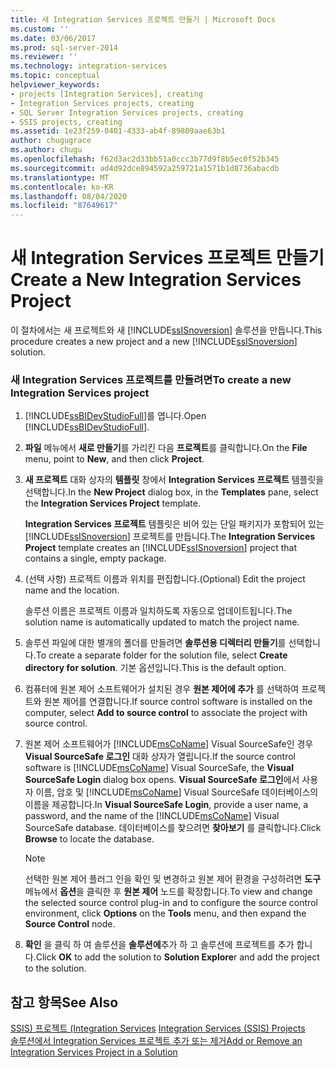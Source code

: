 ```yaml
---
title: 새 Integration Services 프로젝트 만들기 | Microsoft Docs
ms.custom: ''
ms.date: 03/06/2017
ms.prod: sql-server-2014
ms.reviewer: ''
ms.technology: integration-services
ms.topic: conceptual
helpviewer_keywords:
- projects [Integration Services], creating
- Integration Services projects, creating
- SQL Server Integration Services projects, creating
- SSIS projects, creating
ms.assetid: 1e23f259-0401-4333-ab4f-89809aae63b1
author: chugugrace
ms.author: chugu
ms.openlocfilehash: f62d3ac2d33bb51a0ccc3b77d9f8b5ec0f52b345
ms.sourcegitcommit: ad4d92dce894592a259721a1571b1d8736abacdb
ms.translationtype: MT
ms.contentlocale: ko-KR
ms.lasthandoff: 08/04/2020
ms.locfileid: "87649617"
---
```

# <a name="create-a-new-integration-services-project"></a><span data-ttu-id="ec069-102">새 Integration Services 프로젝트 만들기</span><span class="sxs-lookup"><span data-stu-id="ec069-102">Create a New Integration Services Project</span></span>
  <span data-ttu-id="ec069-103">이 절차에서는 새 프로젝트와 새 [!INCLUDE[ssISnoversion](../includes/ssisnoversion-md.md)] 솔루션을 만듭니다.</span><span class="sxs-lookup"><span data-stu-id="ec069-103">This procedure creates a new project and a new [!INCLUDE[ssISnoversion](../includes/ssisnoversion-md.md)] solution.</span></span>  
  
### <a name="to-create-a-new-integration-services-project"></a><span data-ttu-id="ec069-104">새 Integration Services 프로젝트를 만들려면</span><span class="sxs-lookup"><span data-stu-id="ec069-104">To create a new Integration Services project</span></span>  
  
1.  <span data-ttu-id="ec069-105">[!INCLUDE[ssBIDevStudioFull](../includes/ssbidevstudiofull-md.md)]를 엽니다.</span><span class="sxs-lookup"><span data-stu-id="ec069-105">Open [!INCLUDE[ssBIDevStudioFull](../includes/ssbidevstudiofull-md.md)].</span></span>  
  
2.  <span data-ttu-id="ec069-106">**파일** 메뉴에서 **새로 만들기**를 가리킨 다음 **프로젝트**를 클릭합니다.</span><span class="sxs-lookup"><span data-stu-id="ec069-106">On the **File** menu, point to **New**, and then click **Project**.</span></span>  
  
3.  <span data-ttu-id="ec069-107">**새 프로젝트** 대화 상자의 **템플릿** 창에서 **Integration Services 프로젝트** 템플릿을 선택합니다.</span><span class="sxs-lookup"><span data-stu-id="ec069-107">In the **New Project** dialog box, in the **Templates** pane, select the **Integration Services Project** template.</span></span>  
  
     <span data-ttu-id="ec069-108">**Integration Services 프로젝트** 템플릿은 비어 있는 단일 패키지가 포함되어 있는 [!INCLUDE[ssISnoversion](../includes/ssisnoversion-md.md)] 프로젝트를 만듭니다.</span><span class="sxs-lookup"><span data-stu-id="ec069-108">The **Integration Services Project** template creates an [!INCLUDE[ssISnoversion](../includes/ssisnoversion-md.md)] project that contains a single, empty package.</span></span>  
  
4.  <span data-ttu-id="ec069-109">(선택 사항) 프로젝트 이름과 위치를 편집합니다.</span><span class="sxs-lookup"><span data-stu-id="ec069-109">(Optional) Edit the project name and the location.</span></span>  
  
     <span data-ttu-id="ec069-110">솔루션 이름은 프로젝트 이름과 일치하도록 자동으로 업데이트됩니다.</span><span class="sxs-lookup"><span data-stu-id="ec069-110">The solution name is automatically updated to match the project name.</span></span>  
  
5.  <span data-ttu-id="ec069-111">솔루션 파일에 대한 별개의 폴더를 만들려면 **솔루션용 디렉터리 만들기**를 선택합니다.</span><span class="sxs-lookup"><span data-stu-id="ec069-111">To create a separate folder for the solution file, select **Create directory for solution**.</span></span> <span data-ttu-id="ec069-112">기본 옵션입니다.</span><span class="sxs-lookup"><span data-stu-id="ec069-112">This is the default option.</span></span>  
  
6.  <span data-ttu-id="ec069-113">컴퓨터에 원본 제어 소프트웨어가 설치된 경우 **원본 제어에 추가**  를 선택하여 프로젝트와 원본 제어를 연결합니다.</span><span class="sxs-lookup"><span data-stu-id="ec069-113">If source control software is installed on the computer, select **Add to source control**  to associate the project with source control.</span></span>  
  
7.  <span data-ttu-id="ec069-114">원본 제어 소프트웨어가 [!INCLUDE[msCoName](../includes/msconame-md.md)] Visual SourceSafe인 경우 **Visual SourceSafe 로그인** 대화 상자가 열립니다.</span><span class="sxs-lookup"><span data-stu-id="ec069-114">If the source control software is [!INCLUDE[msCoName](../includes/msconame-md.md)] Visual SourceSafe, the **Visual SourceSafe Login** dialog box opens.</span></span> <span data-ttu-id="ec069-115">**Visual SourceSafe 로그인**에서 사용자 이름, 암호 및 [!INCLUDE[msCoName](../includes/msconame-md.md)] Visual SourceSafe 데이터베이스의 이름을 제공합니다.</span><span class="sxs-lookup"><span data-stu-id="ec069-115">In **Visual SourceSafe Login**, provide a user name, a password, and the name of the [!INCLUDE[msCoName](../includes/msconame-md.md)] Visual SourceSafe database.</span></span> <span data-ttu-id="ec069-116">데이터베이스를 찾으려면 **찾아보기** 를 클릭합니다.</span><span class="sxs-lookup"><span data-stu-id="ec069-116">Click **Browse** to locate the database.</span></span>  
  
    > [!NOTE]  
    >  <span data-ttu-id="ec069-117">선택한 원본 제어 플러그 인을 확인 및 변경하고 원본 제어 환경을 구성하려면 **도구** 메뉴에서 **옵션**을 클릭한 후 **원본 제어** 노드를 확장합니다.</span><span class="sxs-lookup"><span data-stu-id="ec069-117">To view and change the selected source control plug-in and to configure the source control environment, click **Options** on the **Tools** menu, and then expand the **Source Control** node.</span></span>  
  
8.  <span data-ttu-id="ec069-118">**확인** 을 클릭 하 여 솔루션을 **솔루션에**추가 하 고 솔루션에 프로젝트를 추가 합니다.</span><span class="sxs-lookup"><span data-stu-id="ec069-118">Click **OK** to add the solution to **Solution Explore**r and add the project to the solution.</span></span>  
  
## <a name="see-also"></a><span data-ttu-id="ec069-119">참고 항목</span><span class="sxs-lookup"><span data-stu-id="ec069-119">See Also</span></span>  
 <span data-ttu-id="ec069-120">[SSIS&#41; 프로젝트 &#40;Integration Services](integration-services-ssis-projects-and-solutions.md) </span><span class="sxs-lookup"><span data-stu-id="ec069-120">[Integration Services &#40;SSIS&#41; Projects](integration-services-ssis-projects-and-solutions.md) </span></span>  
 [<span data-ttu-id="ec069-121">솔루션에서 Integration Services 프로젝트 추가 또는 제거</span><span class="sxs-lookup"><span data-stu-id="ec069-121">Add or Remove an Integration Services Project in a Solution</span></span>](../../2014/integration-services/add-or-remove-an-integration-services-project-in-a-solution.md)  
  
  

